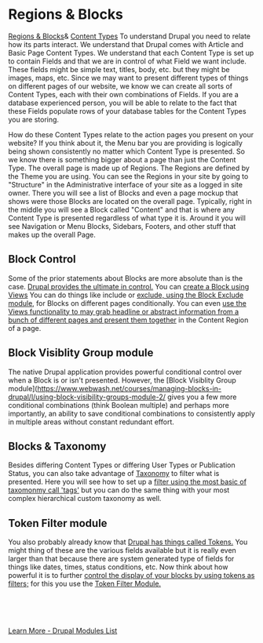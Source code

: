 
# Regions & Blocks

[Regions & Blocks](https://www.webwash.net/courses/managing-blocks-in-drupal/l/overview-blocks-and-regions/)& [Content Types](modules/contenttype.md)  To understand Drupal you need to relate how its parts interact.  We understand that Drupal comes with Article and Basic Page Content Types.  We understand that each Content Type is set up to contain Fields and that we are in control of what Field we want include.  These fields might be simple text, titles, body, etc. but they might be images, maps, etc.  Since we may want to present different types of things on different pages of our website, we know we can create all sorts of Content Types, each with their own combinations of Fields.  If you are a database experienced person, you will be able to relate to the fact that these Fields populate rows of your database tables for the Content Types you are storing.

How do these Content Types relate to the action pages you present on your website?  If you think about it, the Menu bar you are providing is logically being shown consistently no matter which Content Type is presented.  So we know there is something bigger about a page than just the Content Type.  The overall page is made up of Regions.  The Regions are defined by the Theme you are using. You can see the Regions in your site by going to "Structure" in the Administrative interface of your site as a logged in site owner.  There you will see a list of Blocks and even a page mockup that shows were those Blocks are located on the overall page.  Typically, right in the middle you will see a Block called "Content" and that is where any Content Type is presented regardless of what type it is.  Around it you will see Navigation or Menu Blocks, Sidebars, Footers, and other stuff that makes up the overall Page.

## Block Control

Some of the prior statements about Blocks are more absolute than is the case.  [Drupal provides the ultimate in control.](https://www.webwash.net/courses/managing-blocks-in-drupal/)  You can [create a Block using Views](https://www.webwash.net/courses/managing-blocks-in-drupal/l/create-block-using-views-2/)  You can do things like include or [exclude, using the Block Exclude module,](https://www.webwash.net/courses/managing-blocks-in-drupal/l/using-block-exclude-pages/) for Blocks on different pages conditionally.  You can even [use the Views functionality to may grab headline or abstract information from a bunch of different pages and present them together](https://www.webwash.net/courses/managing-blocks-in-drupal/l/display-content-fields-in-block-using-views/) in the Content Region of a page.

## Block Visiblity Group module

The native Drupal application provides powerful conditional control over when a Block is or isn't presented.  However, the [Block Visiblity Group module](https://www.webwash.net/courses/managing-blocks-in-drupal/l/using-block-visibility-groups-module-2/  gives you a few more conditional combinations (think Boolean multiple) and perhaps more importantly, an ability to save conditional combinations to consistently apply in multiple areas without constant redundant effort.

## Blocks & Taxonomy

Besides differing Content Types or differing User Types or Publication Status, you can also take advantage of [Taxonomy](modules/taxonomy.md) to filter what is presented.    Here you will see how to set up a [filter using the most basic of taxomonmy call 'tags'](https://www.webwash.net/courses/managing-blocks-in-drupal/l/display-blocks-using-taxonomy-term-condition/) but you can do the same thing with your most complex hierarchical custom taxonomy as well.

## Token Filter module

You also probably already know that [Drupal has things called Tokens.](modules/development.md#token-module)  You might thing of these are the various fields available but it is really even larger than that because there are system generated type of fields for things like dates, times, status conditions, etc.  Now think about how powerful it is to further [control the display of your blocks by using tokens as filters;](https://www.youtube.com/watch?v=TKJyxTvH0Zw) for this you use the [Token Filter Module.](https://www.drupal.org/project/token_filter)



<br>
<br>
<br>

[Learn More - Drupal Modules List](../chapters.md#drupal-modules)
